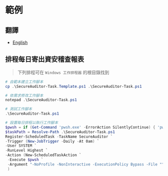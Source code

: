 # 範例

## 翻譯

- [English](./README.md)

## 排程每日寄出資安稽查報表

> 下列排程可在 `Windows 工作排程器` 的根目錄找到

```powershell
# 自範本建立工作腳本
cp .\SecureAuditor-Task.Template.ps1 .\SecureAuditor-Task.ps1

# 依需求修改工作腳本
notepad .\SecureAuditor-Task.ps1

# 測試工作腳本
.\SecureAuditor-Task.ps1

# 設置每日排程以執行工作腳本
$pwsh = if (Get-Command 'pwsh.exe' -ErrorAction SilentlyContinue) { 'pwsh.exe' } else { 'powershell.exe' }
$taskPath = Resolve-Path .\SecureAuditor-Task.ps1
Register-ScheduledTask -TaskName SecureAuditor `
-Trigger (New-JobTrigger -Daily -At 0am) `
-User SYSTEM `
-RunLevel Highest `
-Action (New-ScheduledTaskAction `
 -Execute $pwsh `
 -Argument "-NoProfile -NonInteractive -ExecutionPolicy Bypass -File ""$taskPath""" `
 )
```

